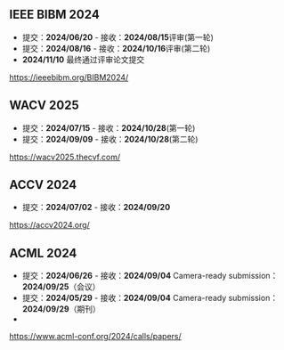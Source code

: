 ## IEEE BIBM 2024
* 提交：**2024/06/20** - 接收：**2024/08/15**评审(第一轮) 
* 提交：**2024/08/16** - 接收：**2024/10/16**评审(第二轮)
* **2024/11/10** 最终通过评审论文提交

https://ieeebibm.org/BIBM2024/
## WACV 2025
* 提交：**2024/07/15** - 接收：**2024/10/28**(第一轮)
* 提交：**2024/09/09** - 接收：**2024/10/28**(第二轮)

https://wacv2025.thecvf.com/
## ACCV 2024
* 提交：**2024/07/02** - 接收：**2024/09/20**

https://accv2024.org/
## ACML 2024
* 提交：**2024/06/26** - 接收：**2024/09/04** Camera-ready submission：**2024/09/25**（会议）
* 提交：**2024/05/29** - 接收：**2024/09/04** Camera-ready submission：**2024/09/29**（期刊）
* 

https://www.acml-conf.org/2024/calls/papers/